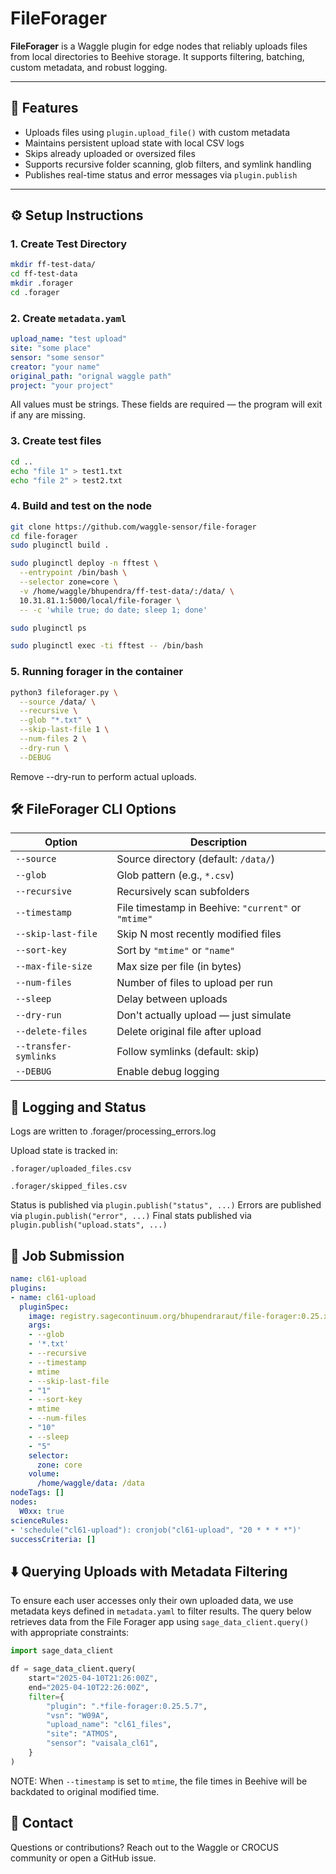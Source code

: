 # FileForager

**FileForager** is a Waggle plugin for edge nodes that reliably uploads files from local directories to Beehive storage. It supports filtering, batching, custom metadata, and robust logging.

---

## 🚀 Features

- Uploads files using `plugin.upload_file()` with custom metadata
- Maintains persistent upload state with local CSV logs
- Skips already uploaded or oversized files
- Supports recursive folder scanning, glob filters, and symlink handling
- Publishes real-time status and error messages via `plugin.publish`

---

## ⚙️ Setup Instructions

### 1. Create Test Directory

```bash
mkdir ff-test-data/
cd ff-test-data
mkdir .forager
cd .forager
```

### 2. Create `metadata.yaml`
```yaml
upload_name: "test upload"
site: "some place"
sensor: "some sensor"
creator: "your name"
original_path: "orignal waggle path"
project: "your project"
```
All values must be strings. These fields are required — the program will exit if any are missing.

### 3. Create test files
```bash
cd ..
echo "file 1" > test1.txt
echo "file 2" > test2.txt
```

### 4. Build and test on the node 
```bash
git clone https://github.com/waggle-sensor/file-forager
cd file-forager
sudo pluginctl build .
```
```bash
sudo pluginctl deploy -n fftest \
  --entrypoint /bin/bash \
  --selector zone=core \
  -v /home/waggle/bhupendra/ff-test-data/:/data/ \
  10.31.81.1:5000/local/file-forager \
  -- -c 'while true; do date; sleep 1; done'

sudo pluginctl ps
```

```bash
sudo pluginctl exec -ti fftest -- /bin/bash

```

### 5. Running forager in the container
```bash
python3 fileforager.py \
  --source /data/ \
  --recursive \
  --glob "*.txt" \
  --skip-last-file 1 \
  --num-files 2 \
  --dry-run \
  --DEBUG
```
Remove --dry-run to perform actual uploads.

## 🛠️ FileForager CLI Options

| Option                | Description                           |
| --------------------- | ------------------------------------- |
| `--source`            | Source directory (default: `/data/`)  |
| `--glob`              | Glob pattern (e.g., `*.csv`)          |
| `--recursive`         | Recursively scan subfolders           |
| `--timestamp`         | File timestamp in Beehive: `"current"` or `"mtime"` |
| `--skip-last-file`    | Skip N most recently modified files   |
| `--sort-key`          | Sort by `"mtime"` or `"name"`         |
| `--max-file-size`     | Max size per file (in bytes)          |
| `--num-files`         | Number of files to upload per run     |
| `--sleep`             | Delay between uploads                 |
| `--dry-run`           | Don't actually upload — just simulate |
| `--delete-files`      | Delete original file after upload     |
| `--transfer-symlinks` | Follow symlinks (default: skip)       |
| `--DEBUG`             | Enable debug logging                  |


## 📝 Logging and Status

Logs are written to .forager/processing_errors.log

Upload state is tracked in:

    .forager/uploaded_files.csv

    .forager/skipped_files.csv

Status is published via `plugin.publish("status", ...)`
Errors are published via `plugin.publish("error", ...)`
Final stats published via `plugin.publish("upload.stats", ...)`


## 🔁 Job Submission

```yaml
name: cl61-upload
plugins:
- name: cl61-upload
  pluginSpec:
    image: registry.sagecontinuum.org/bhupendraraut/file-forager:0.25.x.x
    args:
    - --glob
    - '*.txt'
    - --recursive
    - --timestamp
    - mtime
    - --skip-last-file
    - "1"
    - --sort-key
    - mtime
    - --num-files
    - "10"
    - --sleep
    - "5"
    selector:
      zone: core
    volume:
      /home/waggle/data: /data
nodeTags: []
nodes:
  W0xx: true
scienceRules:
- 'schedule("cl61-upload"): cronjob("cl61-upload", "20 * * * *")'
successCriteria: []
```

## ⬇️ Querying Uploads with Metadata Filtering

To ensure each user accesses only their own uploaded data, we use metadata keys defined in `metadata.yaml` to filter results. The query below retrieves data from the File Forager app using `sage_data_client.query()` with appropriate constraints:

```python
import sage_data_client

df = sage_data_client.query(
    start="2025-04-10T21:26:00Z",
    end="2025-04-10T22:26:00Z",
    filter={
        "plugin": ".*file-forager:0.25.5.7",
        "vsn": "W09A",
        "upload_name": "cl61_files",
        "site": "ATMOS",
        "sensor": "vaisala_cl61",
    }
)
```
NOTE: When `--timestamp` is set to `mtime`, the file times in Beehive will be backdated to original modified time.

## 📢 Contact

Questions or contributions? Reach out to the Waggle or CROCUS community or open a GitHub issue. 


